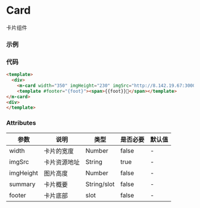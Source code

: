 # Card
卡片组件
### 示例
<m-card with="350" imgHeight="230" imgSrc="http://8.142.19.67:3000/images/cat1.jpg" summary="hello,world">
    <template #footer={foot}><span>{{foot}}🐒</span></template>
</m-card>

### 代码
```html
<template>
  <div>
    <m-card width="350" imgHeight="230" imgSrc="http://8.142.19.67:3000/images/cat1.jpg" summary="hello,world" foot="我是底部文字">
    <template #footer="{foot}"><span>{{foot}}🐒</span></template>
</m-card>
<div>
</template>
```
### Attributes
| 参数 | 说明 | 类型 | 是否必要 | 默认值 |
| ---- | ---- | ---- | ---- | ----|
|width | 卡片的宽度 |Number| false | - |
| imgSrc | 卡片资源地址 | String | true |-|
|imgHeight|图片高度 | Number | false | -|
|summary|卡片概要|String/slot|false|-|
|footer | 卡片底部|slot|false|-|
